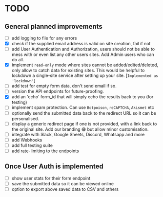 # TODO

## General planned improvements

- [ ] add logging to file for any errors
- [x] check if the supplied email address is valid on site creation, fail if not
- [ ] add User Authentication and Authorization, users should not be able to mess
  with or even list any other users sites. Add Admin users who can do all.
- [x] implement `read-only` mode where sites cannot be added/edited/deleted, only
  allow to catch data for existing sites. This would be helpful to lockdown a
  single-site service after setting up your site. [`Implemented as
  'lockdown'`]
- [ ] add test for empty form data, don't send email if so.
- [ ] version the API endpoints for future-proofing.
- [x] add an 'echo' form_id that will simply echo the results back to you (for
  testing)
- [ ] implement spam protection. Can use `Botpoison`, `reCAPTCHA`, `Akismet` etc
- [ ] optionally send the submitted data back to the redirect URL so it can be
  personalised.
- [ ] display a generic redirect page if one is not provided, with a link back to
  the original site. Add our branding 😁 but allow minor customisation.
- [ ] integrate with Slack, Google Sheets, Discord, Whatsapp and more
- [ ] add Webhooks
- [ ] add full testing suite
- [ ] add rate-limiting to the endpoints

## Once User Auth is implemented

- [ ] show user stats for their form endpoint
- [ ] save the submitted data so it can be viewed online
- [ ] option to export above saved data to CSV and others

